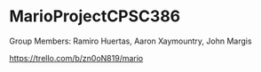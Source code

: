 # MarioProjectCPSC386

Group Members:
Ramiro Huertas,
Aaron Xaymountry, 
John Margis

https://trello.com/b/zn0oN819/mario
